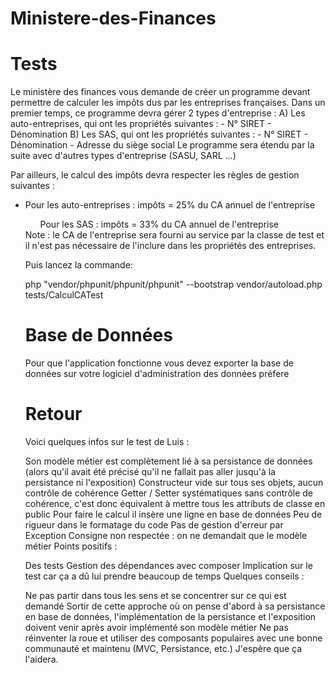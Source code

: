 # Ministere-des-Finances
<h1>Tests</h1>
Le ministère des finances vous demande de créer un programme devant permettre de
calculer les impôts dus par les entreprises françaises.
Dans un premier temps, ce programme devra gérer 2 types d'entreprise :
A) Les auto-entreprises, qui ont les propriétés suivantes :
- N° SIRET
- Dénomination
B) Les SAS, qui ont les propriétés suivantes :
- N° SIRET
- Dénomination
- Adresse du siège social
Le programme sera étendu par la suite avec d'autres types d'entreprise (SASU, SARL ...)
<p>
Par ailleurs, le calcul des impôts devra respecter les règles de gestion suivantes :
  </p>
<ul>
<li>Pour les auto-entreprises :
  impôts = 25% du CA annuel de l'entreprise</li>
<ul>Pour les SAS :
  impôts = 33% du CA annuel de l'entreprise</li>
</ul>
Note : le CA de l'entreprise sera fourni au service par la classe de test et il n'est pas
nécessaire de l'inclure dans les propriétés des entreprises.

<p>Puis lancez la commande:</p>
<p>php "vendor/phpunit/phpunit/phpunit" --bootstrap vendor/autoload.php tests/CalculCATest</p>
<h1>Base de Données</h1>
<p>Pour que l'application fonctionne vous devez exporter la base de données sur votre logiciel d'administration des données préfere</p>
<h1>Retour</h1>
<p>
  Voici quelques infos sur le test de Luis :

Son modèle métier est complètement lié à sa persistance de données (alors qu'il avait été précisé qu'il ne fallait pas aller jusqu'à la persistance ni l'exposition)
Constructeur vide sur tous ses objets, aucun contrôle de cohérence
Getter / Setter systématiques sans contrôle de cohérence, c'est donc équivalent à mettre tous les attributs de classe en public
Pour faire le calcul il insère une ligne en base de données
Peu de rigueur dans le formatage du code
Pas de gestion d'erreur par Exception
Consigne non respectée : on ne demandait que le modèle métier
Points positifs :

Des tests
Gestion des dépendances avec composer
Implication sur le test car ça a dû lui prendre beaucoup de temps
Quelques conseils :

Ne pas partir dans tous les sens et se concentrer sur ce qui est demandé
Sortir de cette approche où on pense d'abord à sa persistance en base de données, l'implémentation de la persistance et l'exposition doivent venir après avoir implémenté son modèle métier
Ne pas réinventer la roue et utiliser des composants populaires avec une bonne communauté et maintenu (MVC, Persistance, etc.)
J'espère que ça l'aidera.</p>
